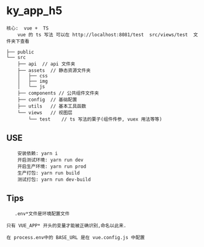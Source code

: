 # ky_app_h5 

	核心:  vue +  TS
        vue 的 ts 写法 可以在 http://localhost:8081/test  src/views/test  文件夹下查看
```
├── public
└── src
    ├── api  // api 文件夹
    ├── assets	// 静态资源文件夹
    │   ├── css
    │   ├── img
    │   └── js
    ├── components // 公共组件文件夹
    ├── config	// 基础配置
    ├── utils	// 基本工具函数
    └── views	// 视图层
        └── test	// ts 写法的栗子(组件传参, vuex 用法等等)

```



## USE

        安装依赖: yarn i
        开启测试环境: yarn run dev
        开启生产环境: yarn run prod
        生产打包: yarn run build
        测试打包: yarn run dev-build

## Tips

       .env*文件是环境配置文件 

	只有 VUE_APP* 开头的变量才能被正确识别,命名以此来.

	在 process.env中的 BASE_URL 是在 vue.config.js 中配置	